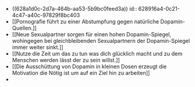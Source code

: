- ((628a1d0c-2d7a-464b-aa53-5b9bc0feed3a))
  id:: 628916a4-0c21-4c47-a40c-97829f8bc403
- [[Pornografie führt zu einer Abstumpfung gegen natürliche Dopamin-Quellen.]]
- [[Neue Sexualpartner sorgen für einen hohen Dopamin-Spiegel, wohingegen bei gleichbleibenden Sexualpartnern der Dopamin-Spiegel immer weiter sinkt.]]
- [[Nutze die Zeit um das zu tun was dich glücklich macht und zu dem Menschen werden lässt der zu sein willst.]]
- [[Die Ausschüttung von Dopamin in kleinen Dosen erzeugt die Motivation die Nötig ist um auf ein Ziel hin zu arbeiten]]
-